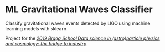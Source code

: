 # ML Gravitational Waves Classifier

Classify gravitational waves events detected by LIGO using machine learning models with sklearn.

Project for the [*2019 Braga School Data science in (astro)particle physics and cosmology: the bridge to industry*](http://www.lip.pt/data-science-2019/?p=index)
